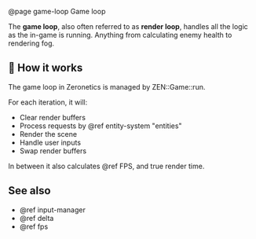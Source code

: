 @page game-loop Game loop

The **game loop**, also often referred to as **render loop**, handles
all the logic as the in-game is running. Anything from calculating
enemy health to rendering fog.

## 🔁 How it works

The game loop in Zeronetics is managed by ZEN::Game::run.

For each iteration, it will:

- Clear render buffers
- Process requests by @ref entity-system "entities"
- Render the scene
- Handle user inputs
- Swap render buffers

In between it also calculates @ref FPS, and true render time.

## See also

- @ref input-manager
- @ref delta
- @ref fps
